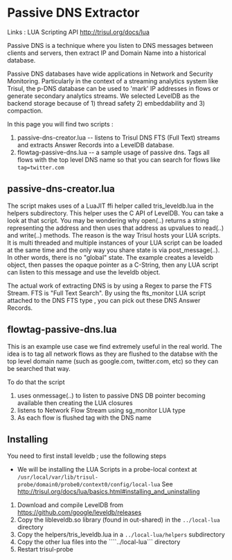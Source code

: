 # Passive DNS Extractor

Links : LUA Scripting API http://trisul.org/docs/lua 

Passive DNS is a technique where you listen to DNS messages between clients and servers, 
then extract IP and Domain Name into a historical database.

Passive DNS databases have wide applications in Network and Security Monitoring. Particularly 
in the context of a streaming analytics system like Trisul, the p-DNS database can be used to
'mark' IP addresses in flows or generate secondary analytics streams. We selected LevelDB as the
backend storage because of 1) thread safety 2) embeddability and 3) compaction. 


In this page you will find two scripts :

1. passive-dns-creator.lua  --  listens to Trisul DNS FTS (Full Text) streams and extracts Answer Records
                                into a LevelDB database. 
2. flowtag-passive-dns.lua  --  a sample usage of passive dns. Tags all flows with the top level DNS name
                                so that you can search for flows like ````tag=twitter.com```` 

## passive-dns-creator.lua

The script makes uses of a LuaJIT ffi helper called tris_leveldb.lua in the helpers subdirectory.  This
helper uses the C API of LevelDB.  You can take a look at that script. You may be wondering why open(..) returns 
a string representing the address and then uses that address  as upvalues to read(..) and write(..) methods. The
reason is the way Trisul hosts your LUA scripts. It is multi threaded and multiple instances of your LUA script
can be loaded at the same time and the only way you share state is via post_message(..). In other words, there is 
no "global" state.  The example creates a leveldb object, then passes the opaque pointer as a C-String, then
any LUA script can listen to this message and use the leveldb object. 

The actual work of extracting DNS is by using a Regex to parse the FTS Stream. FTS is "Full Text Search". By
using the fts_monitor LUA script attached to the DNS FTS type , you can pick out these DNS Answer Records. 


## flowtag-passive-dns.lua

This is an example use case we find extremely useful in the real world. The idea is to tag all network flows as they 
are flushed to the databse with the top level domain name (such as google.com, twitter.com, etc) so they can be searched 
that way.

To do that the script

1. uses onmessage(..) to listen to passive DNS DB pointer becoming available then creating the LUA closures 
2. listens to Network Flow Stream using sg_monitor LUA type
3. As each flow is flushed tag with the DNS name


## Installing 

You need to first install leveldb ; use the following steps

* We will be installing the LUA Scripts in a probe-local context at ````/usr/local/var/lib/trisul-probe/domain0/probe0/context0/config/local-lua```` See http://trisul.org/docs/lua/basics.html#installing_and_uninstalling 


1. Download and compile LevelDB from https://github.com/google/leveldb/releases
2. Copy the libleveldb.so library (found in out-shared) in the ````../local-lua```` directory
3. Copy the helpers/tris_leveldb.lua in a ````../local-lua/helpers```` subdirectory
4. Copy the other lua files into the ````../local-lua``` directory
5. Restart trisul-probe 



